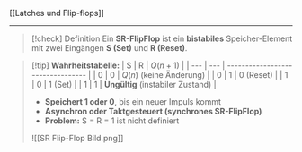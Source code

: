 [[Latches und Flip-flops]]

---

> [!check] Definition
> Ein **SR-FlipFlop** ist ein **bistabiles** Speicher-Element mit zwei Eingängen **S (Set)** und **R (Reset)**.

> [!tip] **Wahrheitstabelle:**
| S   | R   | $Q(n+1)$                          | 
| --- | --- | --------------------------------- |
| 0   | 0   | $Q(n)$ (keine Änderung)           |
| 0   | 1   | 0 (Reset)                         |
| 1   | 0   | 1 (Set)                           |
| 1   | 1   | **Ungültig** (instabiler Zustand) |
> 
> - **Speichert 1 oder 0**, bis ein neuer Impuls kommt
> - **Asynchron oder Taktgesteuert (synchrones SR-FlipFlop)**
> - **Problem:** S = R = 1 ist nicht definiert
>  
> ![[SR Flip-Flop Bild.png]]
